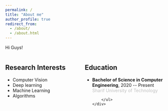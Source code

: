 ```yaml
---
permalink: /
title: "About me"
author_profile: true
redirect_from: 
  - /about/
  - /about.html
---
```


Hi Guys!


<div style="display: flex; justify-content: space-between;">
    <div style="flex: 1; margin-right: 1px;">
        <h2>Research Interests</h2>
        <ul>
          <li>Computer Vision</li>
          <li>Deep learning</li>
          <li>Machine Learning</li>
          <li>Algorithms</li>
        </ul>
    </div>
    <div style="flex: 1; margin-left: 1px;">
        <h2>Education</h2>
        <ul>
            <li>
                <strong>Bachelor of Science in Computer Engineering</strong>, 2020 -- Present<br />
                <span style="color: silver;">Sharif University of Technology</span><br />
            </li>

        </ul>
    </div>
</div>